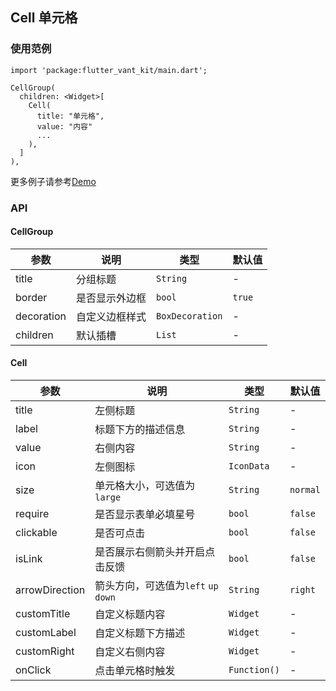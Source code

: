 ## Cell 单元格

### 使用范例

```
import 'package:flutter_vant_kit/main.dart';

CellGroup(
  children: <Widget>[
    Cell(
      title: "单元格",
      value: "内容"
      ...
    ),
  ]
),
```

更多例子请参考[Demo](../example/lib/routes/demoCell.dart)

### API

#### CellGroup

| 参数  | 说明  | 类型  | 默认值  |
| ------------ | ------------ | ------------ | ------------ |
| title | 分组标题 | `String` | - |
| border | 是否显示外边框 | `bool` | `true` |
| decoration | 自定义边框样式 | `BoxDecoration` | - |
| children | 默认插槽 | `List` | - |

#### Cell

| 参数  | 说明  | 类型  | 默认值  |
| ------------ | ------------ | ------------ | ------------ |
| title | 左侧标题 | `String` | - |
| label | 标题下方的描述信息 | `String` | - |
| value | 右侧内容 | `String` | - |
| icon | 左侧图标 | `IconData` | - |
| size | 单元格大小，可选值为`large` | `String` | `normal` |
| require | 是否显示表单必填星号 | `bool` | `false` |
| clickable | 是否可点击 | `bool` | `false` |
| isLink | 是否展示右侧箭头并开启点击反馈 | `bool` | `false` |
| arrowDirection | 箭头方向，可选值为`left` `up` `down` | `String` | `right` |
| customTitle | 自定义标题内容 | `Widget` | - |
| customLabel | 自定义标题下方描述 | `Widget` | - |
| customRight | 自定义右侧内容 | `Widget` | - |
| onClick | 点击单元格时触发 | `Function()` | - |
